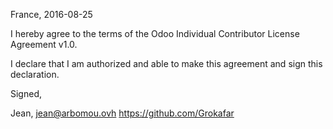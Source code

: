France, 2016-08-25

I hereby agree to the terms of the Odoo Individual Contributor License
Agreement v1.0.

I declare that I am authorized and able to make this agreement and sign this
declaration.

Signed,

Jean, jean@arbomou.ovh https://github.com/Grokafar
